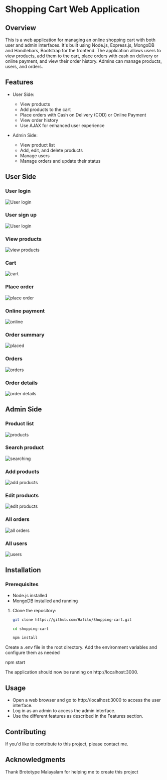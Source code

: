 # Shopping Cart Web Application

## Overview
This is a web application for managing an online shopping cart with both user and admin interfaces. It's built using Node.js, Express.js, MongoDB and Handlebars, Bootstrap for the frontend. The application allows users to view products, add them to the cart, place orders with cash on delivery or online payment, and view their order history. Admins can manage products, users, and orders.

## Features
- User Side:
  - View products
  - Add products to the cart
  - Place orders with Cash on Delivery (COD) or Online Payment
  - View order history
  - Use AJAX for enhanced user experience

- Admin Side:
  - View product list
  - Add, edit, and delete products
  - Manage users
  - Manage orders and update their status
    
## User Side

### User login
![User login](screenshots/user-login.PNG)

### User sign up
![User login](screenshots/sign-up.PNG)

### View products
![view products](screenshots/view-products.PNG)

### Cart
![cart](screenshots/cart.PNG)

### Place order
![place order](screenshots/place-order.PNG)

### Online payment
![online](screenshots/ONLINE-PAYMENT.PNG)

### Order summary
![placed](screenshots/placed.PNG)

### Orders
![orders](screenshots/orders.PNG)

### Order details
![order details](screenshots/order-details.PNG)

## Admin Side

### Product list
![products](screenshots/admin-product-list.PNG)

### Search product
![searching](screenshots/searching.PNG)

### Add products
![add products](screenshots/add-product.PNG)

### Edit products
![edit products](screenshots/edit-product.PNG)

### All orders
![all orders](screenshots/all-orders.png)

### All users
![users](screenshots/all-users.PNG)

## Installation

### Prerequisites
- Node.js installed
- MongoDB installed and running

1. Clone the repository:

   ```bash
   git clone https://github.com/Hafilu/Shopping-cart.git

   cd shopping-cart

   npm install

Create a .env file in the root directory.
Add the environment variables and configure them as needed

   npm start

The application should now be running on http://localhost:3000.


## Usage
- Open a web browser and go to http://localhost:3000 to access the user interface.
- Log in as an admin to access the admin interface.
- Use the different features as described in the Features section.

## Contributing
If you'd like to contribute to this project, please contact me.

## Acknowledgments
Thank Brototype Malayalam for helping me to create this project




